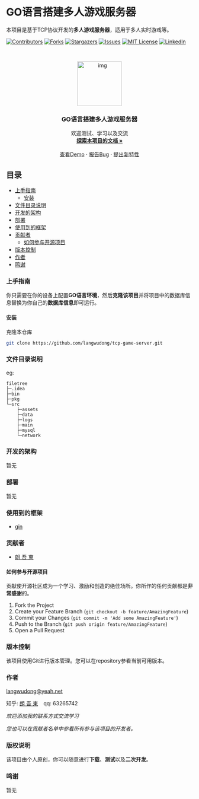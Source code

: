 

# GO语言搭建多人游戏服务器

本项目是基于TCP协议开发的**多人游戏服务器**，适用于多人实时游戏等。

<!-- PROJECT SHIELDS -->

[![Contributors][contributors-shield]][contributors-url]
[![Forks][forks-shield]][forks-url]
[![Stargazers][stars-shield]][stars-url]
[![Issues][issues-shield]][issues-url]
[![MIT License][license-shield]][license-url]
[![LinkedIn][linkedin-shield]][linkedin-url]

<!-- PROJECT LOGO -->
<br />

<p align="center">
  <a href="https://github.com/langwudong/tcp-game-server/">
    <img src="src/assets/logo.jpg" alt="img" width="120" height="120">
  </a>

  <h3 align="center">GO语言搭建多人游戏服务器</h3>
  <p align="center">
    欢迎测试、学习以及交流
    <br />
    <a href="https://github.com/langwudong/tcp-game-server"><strong>探索本项目的文档 »</strong></a>
    <br />
    <br />
    <a href="https://github.com/langwudong/tcp-game-server">查看Demo</a>
    ·
    <a href="https://github.com/langwudong/tcp-game-server/issues">报告Bug</a>
    ·
    <a href="https://github.com/langwudong/tcp-game-server/issues">提出新特性</a>
  </p>

</p>
 
## 目录

- [上手指南](#上手指南)
  - [安装](#安装)
- [文件目录说明](#文件目录说明)
- [开发的架构](#开发的架构)
- [部署](#部署)
- [使用到的框架](#使用到的框架)
- [贡献者](#贡献者)
  - [如何参与开源项目](#如何参与开源项目)
- [版本控制](#版本控制)
- [作者](#作者)
- [鸣谢](#鸣谢)

### 上手指南

你只需要在你的设备上配置**GO语言环境**，然后**克隆该项目**并将项目中的数据库信息替换为你自己的**数据库信息**即可运行。

#### 安装

克隆本仓库
```sh
git clone https://github.com/langwudong/tcp-game-server.git
```

### 文件目录说明
eg:

```
filetree 
├─.idea
├─bin
├─pkg
└─src
    ├─assets
    ├─data
    ├─logs
    ├─main
    ├─mysql
    └─network

```





### 开发的架构 

暂无

### 部署

暂无

### 使用到的框架

- [gin](https://github.com/gin-gonic/gin)

### 贡献者

- [朗 吾 東](https://github.com/langwudong)

#### 如何参与开源项目

贡献使开源社区成为一个学习、激励和创造的绝佳场所。你所作的任何贡献都是**非常感谢**的。


1. Fork the Project
2. Create your Feature Branch (`git checkout -b feature/AmazingFeature`)
3. Commit your Changes (`git commit -m 'Add some AmazingFeature'`)
4. Push to the Branch (`git push origin feature/AmazingFeature`)
5. Open a Pull Request



### 版本控制

该项目使用Git进行版本管理。您可以在repository参看当前可用版本。

### 作者

langwudong@yeah.net

知乎: [朗 吾 東](https://www.zhihu.com/people/---60-9-44)  &ensp; qq: 63265742

*欢迎添加我的联系方式交流学习*

*您也可以在贡献者名单中参看所有参与该项目的开发者。*

### 版权说明

该项目由个人原创，你可以随意进行**下载**、**测试**以及**二次开发**。

### 鸣谢


暂无

<!-- links -->
[your-project-path]:langwudong/tcp-game-server
[contributors-shield]: https://img.shields.io/github/contributors/langwudong/tcp-game-server.svg?style=flat-square
[contributors-url]: https://github.com/langwudong/tcp-game-server/graphs/contributors
[forks-shield]: https://img.shields.io/github/forks/langwudong/tcp-game-server.svg?style=flat-square
[forks-url]: https://github.com/langwudong/tcp-game-server/network/members
[stars-shield]: https://img.shields.io/github/stars/langwudong/tcp-game-server.svg?style=flat-square
[stars-url]: https://github.com/langwudong/tcp-game-server/stargazers
[issues-shield]: https://img.shields.io/github/issues/langwudong/tcp-game-server.svg?style=flat-square
[issues-url]: https://img.shields.io/github/issues/langwudong/tcp-game-server.svg
[license-shield]: https://img.shields.io/github/license/shaojintian/Best_README_template.svg?style=flat-square
[license-url]: https://github.com/langwudong/tcp-game-server/blob/master/LICENSE.txt
[linkedin-shield]: https://img.shields.io/badge/-LinkedIn-black.svg?style=flat-square&logo=linkedin&colorB=555
[linkedin-url]: https://linkedin.com/in/langwudong
